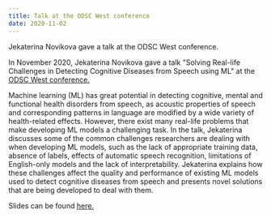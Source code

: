 ```yaml
---
title: Talk at the ODSC West conference
date: 2020-11-02
---
```


Jekaterina Novikova gave a talk at the ODSC West conference.

<!--more-->

In November 2020, Jekaterina Novikova gave a talk "Solving Real-life Challenges in Detecting Cognitive Diseases from Speech using ML" at the [ODSC West conference.](https://odsc.com/speakers/solving-real-life-challenges-in-detecting-cognitive-diseases-from-speech-using-ml/)

Machine learning (ML) has great potential in detecting cognitive, mental and functional health disorders from speech, as acoustic properties of speech and corresponding patterns in language are modified by a wide variety of health-related effects. However, there exist many real-life problems that make developing ML models a challenging task. In the talk, Jekaterina discusses some of the common challenges researchers are dealing with when developing ML models, such as the lack of appropriate training data, absence of labels, effects of automatic speech recognition, limitations of English-only models and the lack of interpretability. Jekaterina explains how these challenges affect the quality and performance of existing ML models used to detect cognitive diseases from speech and presents novel solutions that are being developed to deal with them.

Slides can be found [here.](https://www.slideshare.net/JekaterinaNovikova1/solving-reallife-challenges-in-detecting-cognitive-diseases-from-speech-using-ml)

